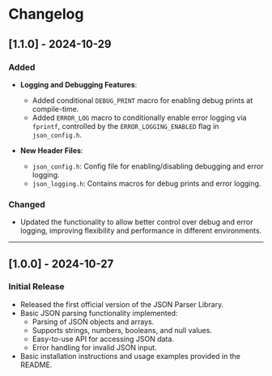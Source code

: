 # Changelog

## [1.1.0] - 2024-10-29

### Added

- **Logging and Debugging Features**:

  - Added conditional `DEBUG_PRINT` macro for enabling debug prints at compile-time.
  - Added `ERROR_LOG` macro to conditionally enable error logging via `fprintf`, controlled by the `ERROR_LOGGING_ENABLED` flag in `json_config.h`.

- **New Header Files**:
  - `json_config.h`: Config file for enabling/disabling debugging and error logging.
  - `json_logging.h`: Contains macros for debug prints and error logging.

### Changed

- Updated the functionality to allow better control over debug and error logging, improving flexibility and performance in different environments.

---

## [1.0.0] - 2024-10-27

### Initial Release

- Released the first official version of the JSON Parser Library.
- Basic JSON parsing functionality implemented:
  - Parsing of JSON objects and arrays.
  - Supports strings, numbers, booleans, and null values.
  - Easy-to-use API for accessing JSON data.
  - Error handling for invalid JSON input.
- Basic installation instructions and usage examples provided in the README.
